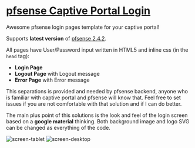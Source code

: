 # [pfsense Captive Portal Login](https://doc.pfsense.org/index.php/Captive_Portal)
Awesome pfsense login pages template for your captive portal!

Supports **latest version** of [pfsense 2.4.2](https://www.pfsense.org/download/).

All pages have User/Password input written in HTML5 and inline css (in the `head` tag):

- **Login Page**
- **Logout Page** with Logout message
- **Error Page** with Error message

This separations is provided and needed by pfsense backend, anyone who is familiar with captive portal and pfsense will know that. Feel free to set issues if you are not comfortable with that solution and if I can do better.

The main plus point of this solutions is the look and feel of the login screen based on a **google material** thinking.
Both background image and logo SVG can be changed as everything of the code.

![screen-tablet](https://github.com/felixhaeberle/pfsense-captive-portal/blob/master/screens/screen-tablet.jpg)
![screen-desktop](https://github.com/felixhaeberle/pfsense-captive-portal/blob/master/screens/screen-desktop.jpg)
